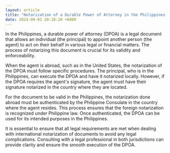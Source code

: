 ```yaml
---
layout: article
title: "Notarization of a Durable Power of Attorney in the Philippines with an Agent Abroad"
date: 2024-09-02 20:18:20 +0800
---
```


<p>In the Philippines, a durable power of attorney (DPOA) is a legal document that allows an individual (the principal) to appoint another person (the agent) to act on their behalf in various legal or financial matters. The process of notarizing this document is crucial for its validity and enforceability.</p><p>When the agent is abroad, such as in the United States, the notarization of the DPOA must follow specific procedures. The principal, who is in the Philippines, can execute the DPOA and have it notarized locally. However, if the DPOA requires the agent's signature, the agent must have their signature notarized in the country where they are located.</p><p>For the document to be valid in the Philippines, the notarization done abroad must be authenticated by the Philippine Consulate in the country where the agent resides. This process ensures that the foreign notarization is recognized under Philippine law. Once authenticated, the DPOA can be used for its intended purposes in the Philippines.</p><p>It is essential to ensure that all legal requirements are met when dealing with international notarization of documents to avoid any legal complications. Consulting with a legal professional in both jurisdictions can provide clarity and ensure the smooth execution of the DPOA.</p>